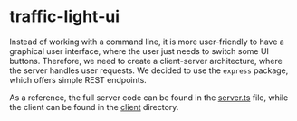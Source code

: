 # traffic-light-ui
Instead of working with a command line, it is more user-friendly to have a graphical user interface, where the user just 
needs to switch some UI buttons.
Therefore, we need to create a client-server architecture, where the server handles user requests.
We decided to use the `express` package, which offers simple REST endpoints.



As a reference, the full server code can be found in the [server.ts](src/server/server.ts) file, while the 
client can be found in the [client](./src/client) directory.
